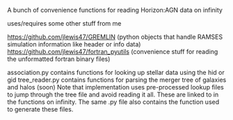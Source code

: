 A bunch of convenience functions for reading Horizon:AGN data on infinity

uses/requires some other stuff from me

https://github.com/jlewis47/GREMLIN (python objects that handle RAMSES simulation information like header or info data)
https://github.com/jlewis47/fortran_pyutils (convenience stuff for reading the unformatted fortran binary files)

association.py contains functions for looking up stellar data using the hid or gid
tree_reader.py contains functions for parsing the merger tree of galaxies and halos (soon)
Note that implementation uses pre-processed lookup files to jump through the tree file and avoid reading it all. These are linked to in the functions on infinity.
The same .py file also contains the function used to generate these files.
